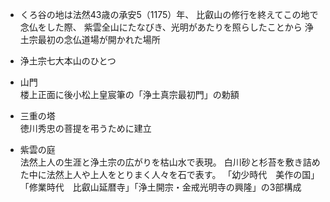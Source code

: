 - くろ谷の地は法然43歳の承安5（1175）年、
比叡山の修行を終えてこの地で念仏をした際、
紫雲全山にたなびき、光明があたりを照らしたことから
浄土宗最初の念仏道場が開かれた場所

- 浄土宗七大本山のひとつ

- 山門  
楼上正面に後小松上皇宸筆の「浄土真宗最初門」の勅額

- 三重の塔  
徳川秀忠の菩提を弔うために建立

- 紫雲の庭  
法然上人の生涯と浄土宗の広がりを枯山水で表現。
白川砂と杉苔を敷き詰めた中に法然上人や上人をとりまく人々を石で表す。
「幼少時代　美作の国」「修業時代　比叡山延暦寺」「浄土開宗・金戒光明寺の興隆」の3部構成